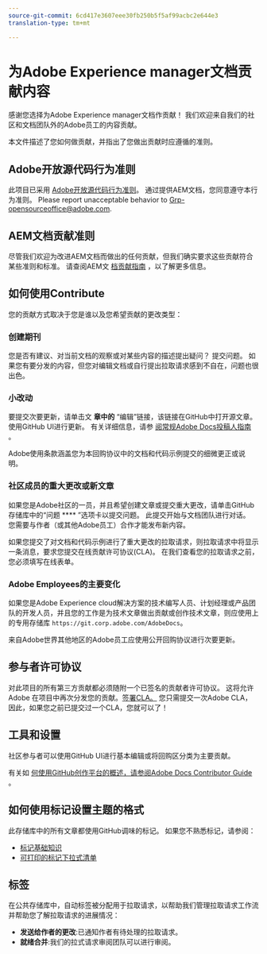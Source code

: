 ```yaml
---
source-git-commit: 6cd417e3607eee30fb250b5f5af99acbc2e644e3
translation-type: tm+mt

---
```

# 为Adobe Experience manager文档贡献内容

感谢您选择为Adobe Experience manager文档作贡献！ 我们欢迎来自我们的社区和文档团队外的Adobe员工的内容贡献。

本文件描述了您如何做贡献，并指出了您做出贡献时应遵循的准则。

## Adobe开放源代码行为准则

此项目已采用 [Adobe开放源代码行为准则](code-of-conduct.md)。 通过提供AEM文档，您同意遵守本行为准则。 Please report unacceptable behavior to [Grp-opensourceoffice@adobe.com](mailto:Grp-opensourceoffice@adobe.com).

## AEM文档贡献准则

尽管我们欢迎为改进AEM文档而做出的任何贡献，但我们确实要求这些贡献符合某些准则和标准。 请查阅AEM文 [档贡献指南](guidelines.md) ，以了解更多信息。

## 如何使用Contribute

您的贡献方式取决于您是谁以及您希望贡献的更改类型：

### 创建期刊

您是否有建议、对当前文档的观察或对某些内容的描述提出疑问？ 提交问题。 如果您有要分发的内容，但您对编辑文档或自行提出拉取请求感到不自在，问题也很出色。

### 小改动

要提交次要更新，请单击文 **章中的** “编辑”链接，该链接在GitHub中打开源文章。 使用GitHub UI进行更新。 有关详细信息，请参 [阅常规Adobe Docs投稿人指南](https://docs.adobe.com/help/en/contributor/contributor-guide/introduction.html) 。

Adobe使用条款涵盖您为本回购协议中的文档和代码示例提交的细微更正或说明。

### 社区成员的重大更改或新文章

如果您是Adobe社区的一员，并且希望创建文章或提交重大更改，请单击GitHub存储库中的“问题 **** ”选项卡以提交问题。 此提交开始与文档团队进行对话。 您需要与作者（或其他Adobe员工）合作才能发布新内容。

如果您提交了对文档和代码示例进行了重大更改的拉取请求，则拉取请求中将显示一条消息，要求您提交在线贡献许可协议(CLA)。 在我们查看您的拉取请求之前，您必须填写在线表单。

### Adobe Employees的主要变化

如果您是Adobe Experience cloud解决方案的技术编写人员、计划经理或产品团队的开发人员，并且您的工作是为技术文章做出贡献或创作技术文章，则应使用上的专用存储库 `https://git.corp.adobe.com/AdobeDocs`。

来自Adobe世界其他地区的Adobe员工应使用公开回购协议进行次要更新。

## 参与者许可协议

对此项目的所有第三方贡献都必须随附一个已签名的贡献者许可协议。 这将允许 Adobe 在项目中再次分发您的贡献。[签署CLA。](https://opensource.adobe.com/cla.html) 您只需提交一次Adobe CLA，因此，如果您之前已提交过一个CLA，您就可以了！

## 工具和设置

社区参与者可以使用GitHub UI进行基本编辑或将回购区分类为主要贡献。

有关如 [何使用GitHub创作平台的概述，请参阅Adobe Docs Contributor Guide](https://docs.adobe.com/help/en/contributor/contributor-guide/introduction.html) 。

## 如何使用标记设置主题的格式

此存储库中的所有文章都使用GitHub调味的标记。 如果您不熟悉标记，请参阅：

* [标记基础知识](https://help.github.com/articles/getting-started-with-writing-and-formatting-on-github/)
* [可打印的标记下拉式清单](https://guides.github.com/pdfs/markdown-cheatsheet-online.pdf)

## 标签

在公共存储库中，自动标签被分配用于拉取请求，以帮助我们管理拉取请求工作流并帮助您了解拉取请求的进展情况：

* **发送给作者的更改**:已通知作者有待处理的拉取请求。
* **就绪合并**:我们的拉式请求审阅团队可以进行审阅。
